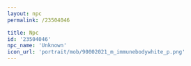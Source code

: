 ```yaml
---
layout: npc
permalink: /23504046

title: Npc
id: '23504046'
npc_name: 'Unknown'
icon_url: 'portrait/mob/90002021_m_immunebodywhite_p.png'
---
```

